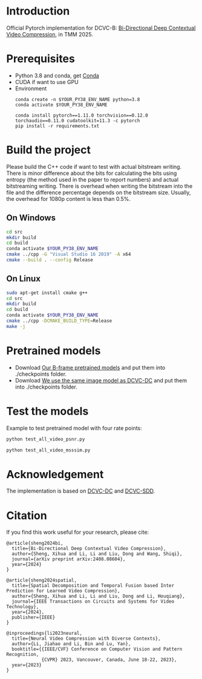 # Introduction

Official Pytorch implementation for DCVC-B: [Bi-Directional Deep Contextual Video Compression](https://arxiv.org/abs/2408.08604), in TMM 2025.

# Prerequisites
* Python 3.8 and conda, get [Conda](https://www.anaconda.com/)
* CUDA if want to use GPU
* Environment
    ```
    conda create -n $YOUR_PY38_ENV_NAME python=3.8
    conda activate $YOUR_PY38_ENV_NAME

    conda install pytorch==1.11.0 torchvision==0.12.0 torchaudio==0.11.0 cudatoolkit=11.3 -c pytorch
    pip install -r requirements.txt
    ```

# Build the project
Please build the C++ code if want to test with actual bitstream writing. There is minor difference about the bits for calculating the bits using entropy (the method used in the paper to report numbers) and actual bitstreaming writing. There is overhead when writing the bitstream into the file and the difference percentage depends on the bitstream size. Usually, the overhead for 1080p content is less than 0.5%.
## On Windows
```bash
cd src
mkdir build
cd build
conda activate $YOUR_PY38_ENV_NAME
cmake ../cpp -G "Visual Studio 16 2019" -A x64
cmake --build . --config Release
```

## On Linux
```bash
sudo apt-get install cmake g++
cd src
mkdir build
cd build
conda activate $YOUR_PY38_ENV_NAME
cmake ../cpp -DCMAKE_BUILD_TYPE=Release
make -j
```

# Pretrained models

* Download [Our B-frame pretrained models](https://drive.google.com/drive/folders/1o6xOuKMvousSwx39S-hbs7EYNaTr8vAT) and put them into ./checkpoints folder.
* Download [We use the same image model as DCVC-DC](https://1drv.ms/u/s!AozfVVwtWWYoiWdwDhEkZMIfpon5?e=JcGri5) and put them into ./checkpoints folder.

# Test the models

Example to test pretrained model with four rate points:
```bash
python test_all_video_psnr.py
```
```bash
python test_all_video_msssim.py
```
# Acknowledgement
The implementation is based on [DCVC-DC](https://github.com/microsoft/DCVC/tree/main/DCVC-DC) and [DCVC-SDD](https://github.com/xhsheng-ustc/DCVC-SDD/tree/main).
# Citation
If you find this work useful for your research, please cite:

```
@article{sheng2024bi,
  title={Bi-Directional Deep Contextual Video Compression},
  author={Sheng, Xihua and Li, Li and Liu, Dong and Wang, Shiqi},
  journal={arXiv preprint arXiv:2408.08604},
  year={2024}
}
```

```
@article{sheng2024spatial,
  title={Spatial Decomposition and Temporal Fusion based Inter Prediction for Learned Video Compression},
  author={Sheng, Xihua and Li, Li and Liu, Dong and Li, Houqiang},
  journal={IEEE Transactions on Circuits and Systems for Video Technology},
  year={2024},
  publisher={IEEE}
}
```
```
@inproceedings{li2023neural,
  title={Neural Video Compression with Diverse Contexts},
  author={Li, Jiahao and Li, Bin and Lu, Yan},
  booktitle={{IEEE/CVF} Conference on Computer Vision and Pattern Recognition,
             {CVPR} 2023, Vancouver, Canada, June 18-22, 2023},
  year={2023}
}
```
